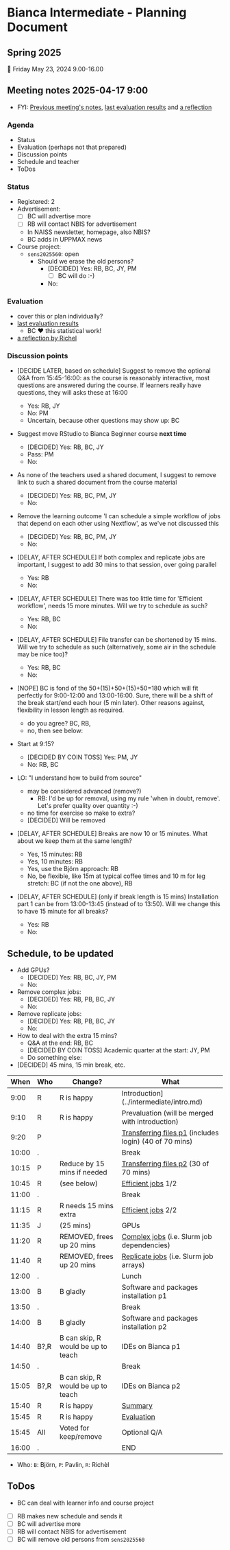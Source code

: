 # Bianca Intermediate - Planning Document

## Spring 2025

:calendar: Friday May 23, 2024 9.00-16.00

## Meeting notes 2025-04-17 9:00

- FYI: [Previous meeting's notes](https://github.com/UPPMAX/bianca_workshops/blob/main/docs/meeting_notes/20241108.md), [last evaluation results](https://uppmax.github.io/bianca_workshops/evaluations/20241111/) and [a reflection](https://uppmax.github.io/bianca_workshops/reflections/20241111/20241111_richel/)

### Agenda

- Status
- Evaluation (perhaps not that prepared)
- Discussion points
- Schedule and teacher
- ToDos

### Status

- Registered: 2
- Advertisement:
    - [ ] BC will advertise more
    - [ ] RB will contact NBIS for advertisement
    - In NAISS newsletter, homepage, also NBIS?
    - BC adds in UPPMAX news
- Course project:
    - `sens2025560`: open
        - Should we erase the old persons?
            - [DECIDED] Yes: RB, BC, JY, PM
                - [ ] BC will do :-)
            - No:

### Evaluation

- cover this or plan individually?
- [last evaluation results](https://uppmax.github.io/bianca_workshops/evaluations/20241111/)
    - BC :heart: this statistical work!
- [a reflection by Richel](https://uppmax.github.io/bianca_workshops/reflections/20241111/20241111_richel/)


### Discussion points

- [DECIDE LATER, based on schedule] Suggest to remove the optional Q&A from 15:45-16:00:
as the course is reasonably interactive, most
questions are answered during the course. If learners really have questions, they will asks these at 16:00
    - Yes: RB, JY
    - No: PM
    - Uncertain, because other questions may show up: BC
- Suggest move RStudio to Bianca Beginner course **next time**
    - [DECIDED] Yes: RB, BC, JY
    - Pass: PM
    - No:
- As none of the teachers used a shared document, I suggest to remove link to such a shared document from the course material
    - [DECIDED] Yes: RB, BC, PM, JY
    - No:
- Remove the learning outcome 'I can schedule a simple workflow of jobs that depend on each other using Nextflow', as we've not discussed this
    - [DECIDED] Yes: RB, BC, PM, JY
    - No:
- [DELAY, AFTER SCHEDULE] If both complex and replicate jobs are important, I suggest to add 30 mins to that session, over going parallel
    - Yes: RB
    - No:
- [DELAY, AFTER SCHEDULE] There was too little time for 'Efficient workflow',
needs 15 more minutes. Will we try to schedule as such?
    - Yes: RB, BC
    - No:
- [DELAY, AFTER SCHEDULE] File transfer can be shortened by 15 mins. Will we try to schedule as such (alternatively, some air in the schedule may be nice too)?
    - Yes: RB, BC
    - No:
- [NOPE] BC is fond of the 50+(15)+50+(15)+50=180 which will fit perfectly for 9:00-12:00 and 13:00-16:00. Sure, there will be a shift of the break start/end each hour (5 min later). Other reasons against, flexibility in lesson length as required.
    - do you agree? BC, RB,
    - no, then see below:
- Start at 9:15?
    - [DECIDED BY COIN TOSS] Yes: PM, JY
    - No: RB, BC
- LO: "I understand how to build from source"
    - may be considered advanced (remove?)
        - RB: I'd be up for removal, using my rule 'when in doubt, remove'. Let's prefer quality over quantity :-)
    - no time for exercise so make to extra?
    - [DECIDED] Will be removed

- [DELAY, AFTER SCHEDULE] Breaks are now 10 or 15 minutes. What about we keep them at the same length?
    - Yes, 15 minutes: RB
    - Yes, 10 minutes: RB
    - Yes, use the Björn approach: RB
    - No, be flexible, like 15m at typical coffee times and 10 m for leg stretch: BC (if not the one above), RB
- [DELAY, AFTER SCHEDULE] (only if break length is 15 mins) Installation part 1 can be from 13:00-13:45
(instead of to 13:50). Will we change this to have 15 minute for all breaks?
    - Yes: RB
    - No:

## Schedule, to be updated

- Add GPUs?
    - [DECIDED] Yes: RB, BC, JY, PM
    - No:
- Remove complex jobs:
    - [DECIDED] Yes: RB, PB, BC, JY
    - No:
- Remove replicate jobs:
    - [DECIDED] Yes: RB, PB, BC, JY
    - No:
- How to deal with the extra 15 mins?
    - Q&A at the end: RB, BC
    - [DECIDED BY COIN TOSS] Academic quarter at the start: JY, PM
    - Do something else:
- [DECIDED] 45 mins, 15 min break, etc.


When | Who  | Change? | What
-----|------|---------|---------------------
9:00 | R    | R is happy|Introduction](../intermediate/intro.md)
9:10 | R    | R is happy|Prevaluation (will be merged with introduction)
9:20 | P    | |[Transferring files p1](../intermediate/transfer.md) (includes login) (40 of 70 mins)
10:00| .    | | Break
10:15| P    | Reduce by 15 mins if needed| [Transferring files p2](../intermediate/transfer.md) (30 of 70 mins)
10:45| R    | (see below)| [Efficient jobs](../intermediate/efficient_jobs.md) 1/2
11:00| .    | | Break
11:15| R    | R needs 15 mins extra | [Efficient jobs](../intermediate/efficient_jobs.md) 2/2
11:35| J    | (25  mins) | GPUs
11:20| R    | REMOVED, frees up 20 mins| [Complex jobs](../intermediate/complex_jobs.md) (i.e. Slurm job dependencies)
11:40| R    | REMOVED, frees up 20 mins| [Replicate jobs](../intermediate/replicate_jobs.md) (i.e. Slurm job arrays)
12:00| .    | | Lunch
13:00| B    |B gladly | Software and packages installation p1
13:50| .    | | Break
14:00| B    | B gladly| Software and packages installation p2
14:40| B?,R   |B can skip, R would be up to teach | IDEs on Bianca p1
14:50| .    | | Break
15:05| B?,R    |B can skip, R would be up to teach | IDEs on Bianca p2
15:40| R    |R is happy | [Summary](../intermediate/summary.md)
15:45| R    |R is happy | [Evaluation](../intermediate/evaluation.md)
15:45| All  |Voted for keep/remove | Optional Q/A
16:00| .    | | END

- Who: `B`: Björn, `P`: Pavlin, `R`: Richèl


## ToDos

- BC can deal with learner info and course project
- [ ] RB makes new schedule and sends it
- [ ] BC will advertise more
- [ ] RB will contact NBIS for advertisement
- [ ] BC will remove old persons from `sens2025560`
